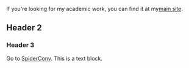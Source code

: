 If you're looking for my academic work, you can find it at my[main site](http://danielzurek.com).
## Header 2
### Header 3

Go to [SpiderConv](https://arachnarchy.github.io/spider_deep_sexer_notebook.nb.html). This is a text block.
